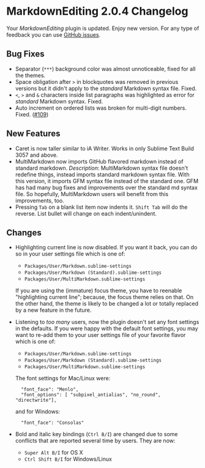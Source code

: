 # MarkdownEditing 2.0.4 Changelog

Your _MarkdownEditing_ plugin is updated. Enjoy new version. For any type of feedback you can use [GitHub issues][issues].

## Bug Fixes

* Separator (`***`) background color was almost unnoticeable, fixed for all the themes.
* Space obligation after `>` in blockquotes was removed in previous versions but it didn't apply to the _standard_ Markdown syntax file. Fixed.
* `<`, `>` and `&` characters inside list paragraphs was highlighted as error for _standard_ Markdown syntax. Fixed.
* Auto increment on ordered lists was broken for multi-digit numbers. Fixed. ([#109][])

## New Features

* Caret is now taller similar to iA Writer. Works in only Sublime Text Build 3057 and above.
* MultiMarkdown now imports GitHub flavored markdown instead of standard markdown.
    _Description_: MultiMarkdown syntax file doesn't redefine things, instead imports standard markdown syntax file. With this version, it imports GFM syntax file instead of the standard one. GFM has had many bug fixes and improvements over the standard md syntax file. So hopefully, MultiMarkdown users will benefit from this improvements, too.
* Pressing `Tab` on a blank list item now indents it. `Shift Tab` will do the reverse. List bullet will change on each indent/unindent.

## Changes

* Highlighting current line is now disabled. If you want it back, you can do so in your user settings file which is one of:
    - `Packages/User/Markdown.sublime-settings`
    - `Packages/User/Markdown (Standard).sublime-settings`
    - `Packages/User/MultiMarkdown.sublime-settings`

    If you are using the (immature) focus theme, you have to reenable "highlighting current line"; because, the focus theme relies on that. On the other hand, the theme is likely to be changed a lot or totally replaced by a new feature in the future.

* Listening to _too many_ users, now the plugin doesn't set any font settings in the defaults. If you were happy with the default font settings, you may want to re-add them to your user settings file of your favorite flavor which is one of:
    - `Packages/User/Markdown.sublime-settings`
    - `Packages/User/Markdown (Standard).sublime-settings`
    - `Packages/User/MultiMarkdown.sublime-settings`

    The font settings for Mac/Linux were:

        "font_face": "Menlo",
        "font_options": [ "subpixel_antialias", "no_round", "directwrite"],

    and for Windows:

        "font_face": "Consolas"

* Bold and italic key bindings (`Ctrl B/I`) are changed due to some conflicts that are reported several time by users. They are now:
    - `Super Alt B/I` for OS X
    - `Ctrl Shift B/I` for Windows/Linux

[issues]: https://github.com/SublimeText-Markdown/MarkdownEditing/issues
[#109]: https://github.com/SublimeText-Markdown/MarkdownEditing/issues/109
